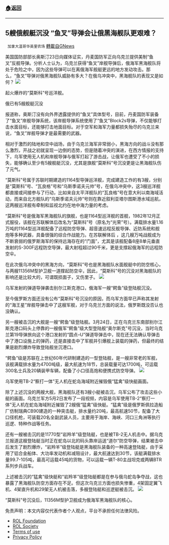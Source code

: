 ###  [:house:返回](README.md)
---


## 5艘俄舰艇沉没 “鱼叉”导弹会让俄黑海舰队更艰难？
` 加拿大温哥华英里农场` [轉載自GNews](https://gnews.org/zh-hans/2627579/)

美国国防部部长奥斯汀23日向媒体证实，丹麦国防军正向乌克兰提供美制“鱼叉”反舰导弹。分析人士认为，乌克兰获得“鱼叉”岸舰导弹后，俄海军黑海舰队将处于危险之中，因为这些导弹可以在离俄海军舰艇更远的地方发动攻击。那么，“鱼叉”导弹对俄黑海舰队威胁有多大？在俄乌冲突中，黑海舰队的表现又是如何？
 ![](https://n.sinaimg.cn/mil/transform/155/w550h405/20220526/bb18-b15d88bba0731e05ffb5fcdf1a595fbb.png) 

起火爆炸的“莫斯科”号巡洋舰。
 
俄已有5艘舰艇沉没
 
报道称，奥斯汀没有向外界透露提供的“鱼叉”具体型号，目前，丹麦国防军装备了“鱼叉”岸舰导弹系统，该岸舰导弹系统使用了“鱼叉”Block2s导弹，不仅能够打击水面目标，还能够打击地面目标。对于空军和海军力量都损失殆尽的乌克兰来说，“鱼叉”岸舰导弹才是最需要的武器。
 
相对于激烈的陆地和空中战场，由于乌克兰海军非常弱小，黑海方向的战斗没有那么激烈，开战之初就呈现一边倒的态势，但是随着冲突的演进，在西方情报的支持下，乌军使用无人机和岸舰导弹与俄军打起了游击战，让俄军也遭受了不小的损失，能够确认至少有5艘舰艇沉没，尤其是旗舰“莫斯科”号沉没更是让黑海舰队伤了元气。
 
“莫斯科”号属于苏联时期建造的1164型导弹巡洋舰，完成建造工作的有3艘，分别是“莫斯科”号、“瓦良格”号和“乌斯季诺夫元帅”号，在俄乌冲突中，这3艘巡洋舰都直接或间接参与了行动，比如来自太平洋舰队的“瓦良格”号在意大利以南海域活动，而来自北方舰队的“乌斯季诺夫元帅”号则在靠近叙利亚塔尔图斯港水域巡航，这两艘巡洋舰有牵制和监视北约在地中海力量的考虑。
 
“莫斯科”号是俄海军黑海舰队的旗舰，也是1164型巡洋舰的首舰，1982年12月正式服役，该舰在苏联解体后改名为“莫斯科”号（原名为“光荣”号）。满载排水量1.16万吨的1164型巡洋舰配备了远程防空导弹、超音速远程反舰导弹、近防系统和舰炮等多种武器，具备很强的综合作战能力。在苏联解体后 ，这几艘万吨战舰成为不断衰弱的俄罗斯海军的保持远海存在的“门面”，尤其是该舰配备8座8单元垂直发射的S-300F远程防空导弹，最大射程超过90千米，更是支撑起俄海军的远程防空伞。
 
在此次俄乌冲突中的黑海方向，“莫斯科”号也是黑海舰队水面舰艇中的防空核心，与两艘11356M型护卫舰一道撑起防空伞，因此，“莫斯科”号的沉没对黑海舰队的影响还是比较大的，可谓既损面子，又伤里子。
 ![](https://n.sinaimg.cn/sinakd20220526s/780/w500h280/20220526/7434-67e77b6848d74f8fba9773bc4476cf85.png) 

乌军发射的弹道导弹袭击别尔江斯克港口，俄海军一艘“鳄鱼”级登陆舰沉没。
 
至今俄罗斯方面还没有公布“莫斯科”号沉没的原因，而乌军方面早已声称其发射的“海王星”岸舰导弹击中了这艘军舰，对于乌克兰方面的说法，俄罗斯既没否认也没确认。
 
另一艘被击沉的大舰是一艘“鳄鱼”级登陆舰。3月24日，正在乌克兰东南部别尔江斯克港口码头上停靠的一艘俄军“鳄鱼”级大型登陆舰“奥尔斯克”号沉没，当时乌克兰第19导弹旅向这个港口发射的“圆点–U”弹道导弹击中，现在还无法确认导弹击中了港口设施上的弹药，还是直接击中了军舰并引爆舰上装载的弹药，但最终的结果是剧烈爆炸导致登陆舰坐沉港口。
 
“鳄鱼”级是苏联在上世纪60年代研制建造的一型登陆舰，是一艘非常老的军舰，该舰满载排水量为4700吨级，最大航速为18节，总装载量可达1700吨，可运载300名士兵及20辆装甲车辆，配备了小口径高炮和便携式防空导弹。
 ![](https://n.sinaimg.cn/sinakd20220526s/138/w600h338/20220526/49d5-49481407dd3f512b19df9255ec5ad969.png) 

乌军使用TB-2“察打一体”无人机在蛇岛海域附近摧毁俄“猛禽”级快艇画面。
 
除了上述沉没的两艘大舰，黑海舰队还有3艘小艇被击沉，乌军公布了攻击这些小艇的画面。乌克兰军方5月2日发布了一段视频，内容是乌军使用TB-2“察打一体”无人机在蛇岛海域附近摧毁了2艘俄“猛禽”级快艇。“猛禽”级是俄罗斯佩拉造船厂仿制瑞典CB90建造的一种突击艇，排水量约20吨，最高航速50节，配备了大口径机枪，可装载20名全副武装人员，主要用于海岸、海峡、河口三角洲等执行巡逻、特种作战等任务。
 
还有一艘被击沉的是11770型“岩羚羊”级登陆艇，也是被TB-2无人机击中。据乌克兰报道这艘登陆艇当时正在蛇岛以北的码头靠岸运送“道尔”防空导弹，结果被击中后发生了剧烈爆炸，“岩羚羊”级登陆艇是黑海舰队装备的一种高速登陆艇，由于采用了铝合金船体、大功率发动机和减阻设计，最大航速达到30节，该艇满载排水量99.7-105吨，最高可运载45吨的货物，可以运载一辆T-80主战坦克或两辆BTR系列步兵战车。
 
上述被击沉的“猛禽”级快艇和“岩羚羊”级登陆艇都是在参与俄乌蛇岛争夺战，这也暴露了黑海舰队防空方面存在不足。但这次乌克兰方面也损失惨重，4架固定翼飞机、4架直升机和29架无人机被击落，多艘登陆艇和巡逻艇被击沉。
 ![](https://n.sinaimg.cn/sinakd20220526s/249/w640h409/20220526/9fba-f964837ad9c7fa4b3ae4640cce2ba110.png) 

“莫斯科”号沉没后，11356M型护卫舰成为俄海军黑海舰队的核心。

免责声明：本文内容仅代表作者个人观点，平台不承担任何法律风险。
  
- [ROL Foundation](https://rolfoundation.org/)
- [ROL Society](https://rolsociety.org/)
- [Terms of use](https://gnews.org/terms-of-use-3/)
- [Privacy Policy](https://gnews.org/privacy-policy/)
